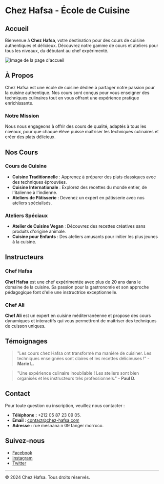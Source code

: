 # Chez Hafsa - École de Cuisine

## Accueil

Bienvenue à **Chez Hafsa**, votre destination pour des cours de cuisine authentiques et délicieux. Découvrez notre gamme de cours et ateliers pour tous les niveaux, du débutant au chef expérimenté.

![Image de la page d'accueil](URL_DE_L_IMAGE_D_ACCEUIL)

## À Propos

Chez Hafsa est une école de cuisine dédiée à partager notre passion pour la cuisine authentique. Nos cours sont conçus pour vous enseigner des techniques culinaires tout en vous offrant une expérience pratique enrichissante.

### Notre Mission

Nous nous engageons à offrir des cours de qualité, adaptés à tous les niveaux, pour que chaque élève puisse maîtriser les techniques culinaires et créer des plats délicieux.

## Nos Cours

### Cours de Cuisine

- **Cuisine Traditionnelle** : Apprenez à préparer des plats classiques avec des techniques éprouvées.
- **Cuisine Internationale** : Explorez des recettes du monde entier, de l'italienne à l'indienne.
- **Ateliers de Pâtisserie** : Devenez un expert en pâtisserie avec nos ateliers spécialisés.

### Ateliers Spéciaux

- **Atelier de Cuisine Vegan** : Découvrez des recettes créatives sans produits d'origine animale.
- **Cuisine pour Enfants** : Des ateliers amusants pour initier les plus jeunes à la cuisine.

## Instructeurs

### Chef Hafsa

**Chef Hafsa** est une chef expérimentée avec plus de 20 ans dans le domaine de la cuisine. Sa passion pour la gastronomie et son approche pédagogique font d'elle une instructrice exceptionnelle.

### Chef Ali

**Chef Ali** est un expert en cuisine méditerranéenne et propose des cours dynamiques et interactifs qui vous permettront de maîtriser des techniques de cuisson uniques.

## Témoignages

> "Les cours chez Hafsa ont transformé ma manière de cuisiner. Les techniques enseignées sont claires et les recettes délicieuses !" - **Marie L.**

> "Une expérience culinaire inoubliable ! Les ateliers sont bien organisés et les instructeurs très professionnels." - **Paul D.**

## Contact

Pour toute question ou inscription, veuillez nous contacter :

- **Téléphone** : +212 05 87 23 09 05.
- **Email** : [contact@chez-hafsa.com](mailto:contact@chez-hafsa.com)
- **Adresse** : rue mesnana n 09 tanger morroco.

## Suivez-nous

- [Facebook](http://facebook.com/chezhafsa)
- [Instagram](http://instagram.com/chezhafsa)
- [Twitter](http://twitter.com/chezhafsa)

---

© 2024 Chez Hafsa. Tous droits réservés.
